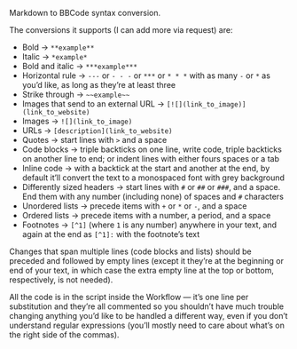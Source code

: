 Markdown to BBCode syntax conversion.

The conversions it supports (I can add more via request) are:

+ Bold → `**example**`
+ Italic → `*example*`
+ Bold and italic → `***example***`
+ Horizontal rule → `---` or `- - -` or `***` or `* * *` with as many `-` or `*` as you’d like, as long as they’re at least three
+ Strike through → `~~example~~`
+ Images that send to an external URL → `[![](link_to_image)](link_to_website)`
+ Images → `![](link_to_image)`
+ URLs → `[description](link_to_website)`
+ Quotes → start lines with `>` and a space
+ Code blocks → triple backticks on one line, write code, triple backticks on another line to end; or indent lines with either fours spaces or a tab
+ Inline code → with a backtick at the start and another at the end, by default it’ll convert the text to a monospaced font with grey background
+ Differently sized headers → start lines with `#` or `##` or `###`, and a space. End them with any number (including none) of spaces and `#` characters
+ Unordered lists → precede items with `+` or `*` or `-`, and a space
+ Ordered lists → precede items with a number, a period, and a space
+ Footnotes → `[^1]` (where `1` is any number) anywhere in your text, and again at the end as `[^1]:` with the footnote’s text

Changes that span multiple lines (code blocks and lists) should be preceded and followed by empty lines (except it they’re at the beginning or end of your text, in which case the extra empty line at the top or bottom, respectively, is not needed).

All the code is in the script inside the Workflow — it’s one line per substitution and they’re all commented so you shouldn’t have much trouble changing anything you’d like to be handled a different way, even if you don’t understand regular expressions (you’ll mostly need to care about what’s on the right side of the commas).
